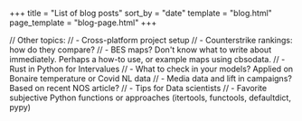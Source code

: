 +++
title = "List of blog posts"
sort_by = "date"
template = "blog.html"
page_template = "blog-page.html"
+++

// Other topics: 
// - Cross-platform project setup
// - Counterstrike rankings: how do they compare?
// - BES maps? Don't know what to write about immediately. Perhaps a how-to use, or example maps using cbsodata.
// - Rust in Python for Intervalues
// - What to check in your models? Applied on Bonaire temperature or Covid NL data
// - Media data and lift in campaigns? Based on recent NOS article?
// - Tips for Data scientists
// - Favorite subjective Python functions or approaches (itertools, functools, defaultdict, pypy)
